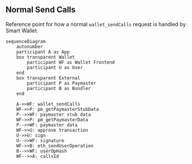 ## Normal Send Calls

Reference point for how a normal `wallet_sendCalls` request is handled by Smart Wallet.

```mermaid
sequenceDiagram
    autonumber
    participant A as App
    box transparent Wallet
        participant WF as Wallet Frontend
        participant U as User
    end
    box transparent External
        participant P as Paymaster
        participant B as Bundler
    end

    A->>WF: wallet_sendCalls
    WF->>P: pm_getPaymasterStubData
    P-->>WF: paymaster stub data
    WF->>P: pm_getPaymasterData
    P-->>WF: paymaster data
    WF->>U: approve transaction
    U->>U: sign
    U-->>WF: signature
    WF->>B: eth_sendUserOperation
    B-->>WF: userOpHash
    WF-->>A: callsId
```
